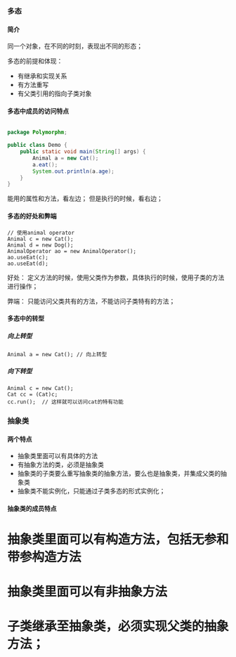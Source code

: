 ### 多态
#### 简介
同一个对象，在不同的时刻，表现出不同的形态；

多态的前提和体现： 
+ 有继承和实现关系
+ 有方法重写
+ 有父类引用的指向子类对象  


#### 多态中成员的访问特点
```java

package Polymorphm;

public class Demo {
    public static void main(String[] args) {
        Animal a = new Cat();
        a.eat();
        System.out.println(a.age);
    }
}

```
能用的属性和方法，看左边；
但是执行的时候，看右边；

#### 多态的好处和弊端

```
// 使用animal operator
Animal c = new Cat();
Animal d = new Dog();
AnimalOperator ao = new AnimalOperator();
ao.useEat(c);
ao.useEat(d);
```
好处： 
定义方法的时候，使用父类作为参数，具体执行的时候，使用子类的方法进行操作；

弊端： 
只能访问父类共有的方法，不能访问子类特有的方法；

#### 多态中的转型

##### 向上转型
```
Animal a = new Cat(); // 向上转型 
```

##### 向下转型 
```
Animal c = new Cat();
Cat cc = (Cat)c;
cc.run();  // 这样就可以访问cat的特有功能
```

### 抽象类

#### 两个特点

+ 抽象类里面可以有具体的方法
+ 有抽象方法的类，必须是抽象类
+ 抽象类的子类要么重写抽象类的抽象方法，要么也是抽象类，并集成父类的抽象类
+ 抽象类不能实例化，只能通过子类多态的形式实例化；


#### 抽象类的成员特点

# 抽象类里面可以有构造方法，包括无参和带参构造方法
# 抽象类里面可以有非抽象方法
# 子类继承至抽象类，必须实现父类的抽象方法；






